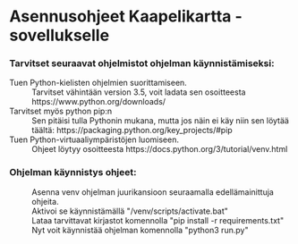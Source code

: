 # Asennusohjeet Kaapelikartta -sovellukselle

### Tarvitset seuraavat ohjelmistot ohjelman käynnistämiseksi:
<dl>
	<dt>
		Tuen Python-kielisten ohjelmien suorittamiseen.
	</dt>
	<dd>
		Tarvitset vähintään version 3.5, voit ladata sen osoitteesta https://www.python.org/downloads/
	</dd>
	<dt>
		Tarvitset myös python pip:n
	</dt>
	<dd>
		Sen pitäisi tulla Pythonin mukana, mutta jos näin ei käy niin sen löytää täältä: https://packaging.python.org/key_projects/#pip
	</dd>
	<dt>
		Tuen Python-virtuaaliympäristöjen luomiseen.
	</dt>
	<dd>
		Ohjeet löytyy osoitteesta https://docs.python.org/3/tutorial/venv.html
	</dd>
	
### Ohjelman käynnistys ohjeet:
  <dd>
    Asenna venv ohjelman juurikansioon seuraamalla edellämainittuja ohjeita.
  </dd>
  <dd>
    Aktivoi se käynnistämällä "/venv/scripts/activate.bat"
  </dd>
  <dd>
    Lataa tarvittavat kirjastot komennolla "pip install -r requirements.txt"
  </dd>
  <dd>
    Nyt voit käynnistää ohjelman komennolla "python3 run.py"
  </dd>
  <dl>
